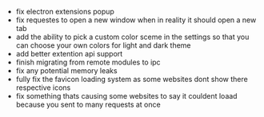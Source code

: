 + fix electron extensions popup
+ fix requestes to open a new window when in reality it should open a new tab
+ add the ability to pick a custom color sceme in the settings so that you can choose your own colors for light and dark theme
+ add better extention api support
+ finish migrating from remote modules to ipc
+ fix any potential memory leaks
+ fully fix the favicon loading system as some websites dont show there respective icons
+ fix something thats causing some websites to say it couldent loaad because you sent to many requests at once